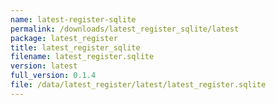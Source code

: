 ```yaml
---
name: latest-register-sqlite
permalink: /downloads/latest_register_sqlite/latest
package: latest_register
title: latest_register_sqlite
filename: latest_register.sqlite
version: latest
full_version: 0.1.4
file: /data/latest_register/latest/latest_register.sqlite
---
```

